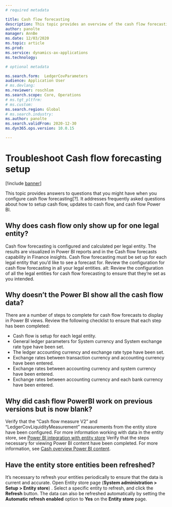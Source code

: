 ```yaml
---
# required metadata

title: Cash flow forecasting
description: This topic provides an overview of the cash flow forecasting process. It also explains how cash flow forecasting is integrated with other modules in the system.
author: panolte
manager: AnnBe
ms.date: 12/03/2020
ms.topic: article
ms.prod: 
ms.service: dynamics-ax-applications
ms.technology: 

# optional metadata

ms.search.form:  LedgerCovParameters
audience: Application User
# ms.devlang: 
ms.reviewer: roschlom
ms.search.scope: Core, Operations
# ms.tgt_pltfrm: 
# ms.custom: 
ms.search.region: Global
# ms.search.industry: 
ms.author: panolte 
ms.search.validFrom: 2020-12-30
ms.dyn365.ops.version: 10.0.15

---
```


# Troubleshoot Cash flow forecasting setup

[!include [banner](../includes/banner.md)]

This topic provides answers to questions that you might have when you configure cash flow forecasting[?]. It addresses frequently asked questions about how to setup cash flow, updates to cash flow, and cash flow Power BI. 

## Why does cash flow only show up for one legal entity?
Cash flow forecasting is configured and calculated per legal entity. The results are visualized in Power BI reports and in the Cash flow forecasts capability in Finance insights.  Cash flow forecasting must be set up for each legal entity that you’d like to see a forecast for. Review the configuration for cash flow forecasting in all your legal entities. alt: Review the configuration of all the legal entities for cash flow forecasting to ensure that they’re set as you intended.

## Why doesn’t the Power BI show all the cash flow data?
There are a number of steps to complete for cash flow forecasts to display in Power BI views. Review the following checklist to ensure that each step has been completed:

- Cash flow is setup for each legal entity.
- General ledger parameters for System currency and System exchange rate type have been set.
- The ledger accounting currency and exchange rate type have been set.
- Exchange rates between transaction currency and accounting currency have been entered.
- Exchange rates between accounting currency and system currency have been entered.
- Exchange rates between accounting currency and each bank currency have been entered.

## Why did cash flow PowerBI work on previous versions but is now blank?
Verify that the “Cash flow measure V2” and “LedgerCovLiquidityMeasurement” measurements from the entity store have been configured. For more information working with data in the entity store, see [Power BI integration with entity store](../../fin-ops-core/dev-itpro/analytics/power-bi-integration-entity-store.md) Verify that the steps necessary for viewing Power BI content have been completed. For more information, see [Cash overview Power BI content](Cash-Overview-Power-BI-content.md). 

## Have the entity store entities been refreshed? 
It’s necessary to refresh your entities periodically to ensure that the data is current and accurate. Open Entity store page (**System administration > Setup > Entity store**) . Select a specific entity to refresh, and click the **Refresh** button. The data can also be refreshed automatically by setting the **Automatic refresh enabled** option to **Yes** on the **Entity store** page.
